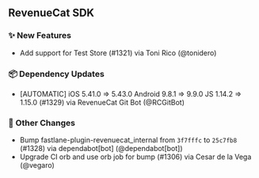 ## RevenueCat SDK
### ✨ New Features
* Add support for Test Store (#1321) via Toni Rico (@tonidero)
### 📦 Dependency Updates
* [AUTOMATIC] iOS 5.41.0 => 5.43.0 Android 9.8.1 => 9.9.0 JS 1.14.2 => 1.15.0 (#1329) via RevenueCat Git Bot (@RCGitBot)

### 🔄 Other Changes
* Bump fastlane-plugin-revenuecat_internal from `3f7fffc` to `25c7fb8` (#1328) via dependabot[bot] (@dependabot[bot])
* Upgrade CI orb and use orb job for bump (#1306) via Cesar de la Vega (@vegaro)
